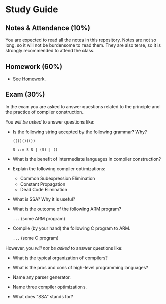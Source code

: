 # Study Guide


## Notes & Attendance (10%)

You are expected to read all the notes in this repository.  Notes are
not so long, so it will not be burdensome to read them.  They are also
terse, so it is strongly recommended to attend the class.


## Homework (60%)

- See [Homework](homework.md).


## Exam (30%)

In the exam you are asked to answer questions related to the principle
and the practice of compiler construction.

You *will be asked* to answer questions like:

- Is the following string accepted by the following grammar?  Why?

    `((()())())`

    `S ::= S S | (S) | ()`

- What is the benefit of intermediate languages in compiler
  construction?

- Explain the following compiler optimizations:

    + Common Subexpression Elimination
    + Constant Propagation
    + Dead Code Elimination

- What is SSA?  Why it is useful?

- What is the outcome of the following ARM program?

    `...` (some ARM program)

- Compile (by your hand) the following C program to ARM.

    `...` (some C program)


However, you *will not be asked* to answer questions like:

- What is the typical organization of compilers?

- What is the pros and cons of high-level programming languages?

- Name any parser generator.

- Name three compiler optimizations.

- What does "SSA" stands for?
